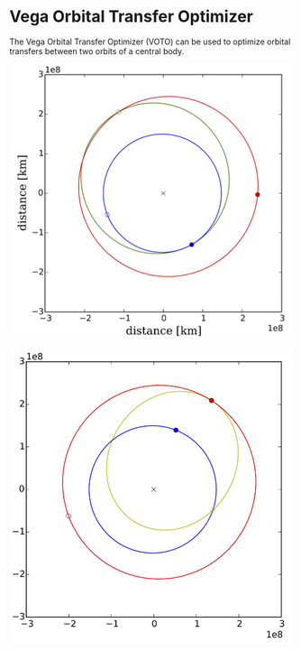 # Vega Orbital Transfer Optimizer

The Vega Orbital Transfer Optimizer (VOTO) can be used to optimize orbital transfers between two orbits of a central body.   

![Hohmann Solution](docs/figures/hohmann_2461349.png "Example Hohmann transfer solution to Mars in November 2026.")

![General elliptical Solution](docs/figures/elliptic_2461478.png "Example elliptical orbit for a return from Mars to Earth.")
